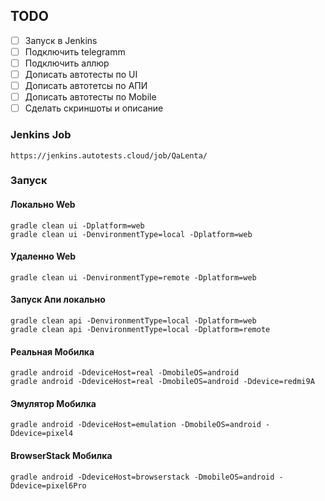 
## TODO

- [ ] Запуск в Jenkins 
- [ ] Подключить telegramm
- [ ] Подключить аллюр
- [ ] Дописать автотесты по UI
- [ ] Дописать автотетсы по АПИ
- [ ] Дописать автотесты по Mobile
- [ ] Сделать скриншоты и описание

### Jenkins Job

```
https://jenkins.autotests.cloud/job/QaLenta/
```


### Запуск

#### Локально Web
```
gradle clean ui -Dplatform=web
gradle clean ui -DenvironmentType=local -Dplatform=web
```
#### Удаленно Web
```
gradle clean ui -DenvironmentType=remote -Dplatform=web
```
#### Запуск Апи локально
```
gradle clean api -DenvironmentType=local -Dplatform=web
gradle clean api -DenvironmentType=local -Dplatform=remote
```
#### Реальная Мобилка
```
gradle android -DdeviceHost=real -DmobileOS=android
gradle android -DdeviceHost=real -DmobileOS=android -Ddevice=redmi9A
```
#### Эмулятор Мобилка
```
gradle android -DdeviceHost=emulation -DmobileOS=android -Ddevice=pixel4
```
#### BrowserStack Мобилка
```
gradle android -DdeviceHost=browserstack -DmobileOS=android -Ddevice=pixel6Pro
```
